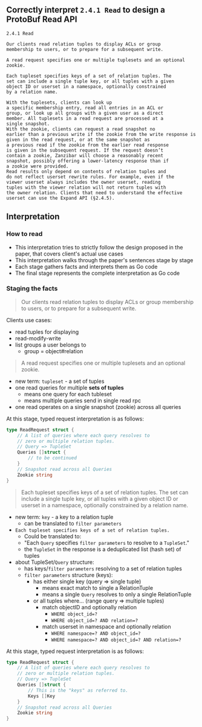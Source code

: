 ## Correctly interpret `2.4.1 Read` to design a ProtoBuf Read API

```
2.4.1 Read

Our clients read relation tuples to display ACLs or group
membership to users, or to prepare for a subsequent write.

A read request specifies one or multiple tuplesets and an optional zookie.

Each tupleset specifies keys of a set of relation tuples. The
set can include a single tuple key, or all tuples with a given
object ID or userset in a namespace, optionally constrained
by a relation name.

With the tuplesets, clients can look up
a specific membership entry, read all entries in an ACL or
group, or look up all groups with a given user as a direct
member. All tuplesets in a read request are processed at a
single snapshot.
With the zookie, clients can request a read snapshot no
earlier than a previous write if the zookie from the write response is given in the read request, or at the same snapshot as
a previous read if the zookie from the earlier read response
is given in the subsequent request. If the request doesn’t
contain a zookie, Zanzibar will choose a reasonably recent
snapshot, possibly offering a lower-latency response than if
a zookie were provided.
Read results only depend on contents of relation tuples and
do not reflect userset rewrite rules. For example, even if the
viewer userset always includes the owner userset, reading
tuples with the viewer relation will not return tuples with
the owner relation. Clients that need to understand the effective userset can use the Expand API (§2.4.5).
```

## Interpretation

### How to read
- This interpretation tries to strictly follow the design
proposed in the paper, that covers client's actual use cases
- This interpretation walks through the paper's sentences stage by stage
- Each stage gathers facts and interprets them as Go code
- The final stage represents the complete interpretation as Go code

### Staging the facts

> Our clients read relation tuples to display ACLs or group
  membership to users, or to prepare for a subsequent write.

Clients use cases:
- read tuples for displaying
- read-modify-write
- list groups a user belongs to
  - group = object#relation

> A read request specifies one or multiple tuplesets
  and an optional zookie.

- new term: `tupleset` - a set of tuples
- one read queries for multiple **sets of tuples**
  - means one query for each tubleset
  - means multiple queries send in single read rpc
- one read operates on a single snapshot (zookie) across all queries
  
At this stage, typed request interpretation is as follows:
```go
type ReadRequest struct {
    // A list of queries where each query resolves to 
    // zero or multiple relation tuples.
    // Query => TupleSet
    Queries []struct {
        // to be continued
    }
    // Snapshot read across all Queries
    Zookie string
}
```

> Each tupleset specifies keys of a set of relation tuples. The
  set can include a single tuple key, or all tuples with a given
  object ID or userset in a namespace, optionally constrained
  by a relation name.


- new term: `key` - a key to a relation tuple
  - can be translated to `filter parameters`
- `Each tupleset specifies keys of a set of relation tuples.`
  - Could be translated to:
  - "Each `Query` specifies `filter parameters` to resolve to a `TupleSet`."
  - the `TupleSet` in the response is a deduplicated list (hash set) of tuples
- about TupleSet/`Query` structure:
  - has keys/`filter parameters` resolving to a set of relation tuples
  - `filter parameters` structure (keys):
    - has either single key (query => single tuple)
      - means exact match to single a RelationTuple
      - means a single `Query` resolves to only a single RelationTuple
    - or all tuples where... (range query => multiple tuples)
      - match objectID and optionally relation
        - `WHERE object_id=?`
        - `WHERE object_id=? AND relation=?`
      - match userset in namespace and optionally relation
        - `WHERE namespace=? AND object_id=?`
        - `WHERE namespace=? AND object_id=? AND relation=?`
    
At this stage, typed request interpretation is as follows:
```go
type ReadRequest struct {
    // A list of queries where each query resolves to 
    // zero or multiple relation tuples.
    // Query => TupleSet
    Queries []struct {
        // This is the "keys" as referred to.
        Keys []Key
    }
    // Snapshot read across all Queries
    Zookie string
}
```